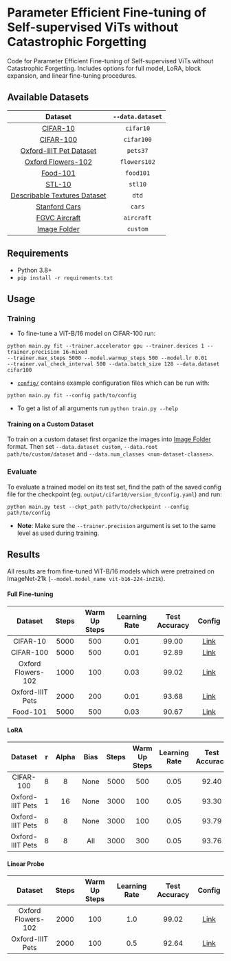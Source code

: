 # Parameter Efficient Fine-tuning of Self-supervised ViTs without Catastrophic Forgetting
Code for Parameter Efficient Fine-tuning of Self-supervised ViTs without Catastrophic Forgetting. Includes options for full model, LoRA, block expansion, and linear fine-tuning procedures.


## Available Datasets

| Dataset            | `--data.dataset` |
|:------------------:|:-----------:|
|[CIFAR-10](https://www.cs.toronto.edu/~kriz/cifar.html)| `cifar10`|
|[CIFAR-100](https://www.cs.toronto.edu/~kriz/cifar.html)| `cifar100`|
|[Oxford-IIIT Pet Dataset](https://www.robots.ox.ac.uk/~vgg/data/pets/)|  `pets37`|
|[Oxford Flowers-102](https://www.robots.ox.ac.uk/~vgg/data/flowers/102/)|  `flowers102`|
|[Food-101](https://www.robots.ox.ac.uk/~vgg/data/flowers/102/)|  `food101`|
|[STL-10](https://cs.stanford.edu/~acoates/stl10/)|  `stl10`|
|[Describable Textures Dataset](https://www.robots.ox.ac.uk/~vgg/data/dtd/) | `dtd`|
|[Stanford Cars](https://ai.stanford.edu/~jkrause/cars/car_dataset.html) | `cars`|
|[FGVC Aircraft](https://www.robots.ox.ac.uk/~vgg/data/fgvc-aircraft/) | `aircraft`|
|[Image Folder](https://pytorch.org/vision/stable/generated/torchvision.datasets.ImageFolder.html) | `custom`|


## Requirements
- Python 3.8+
- `pip install -r requirements.txt`


## Usage
### Training
- To fine-tune a ViT-B/16 model on CIFAR-100 run:
```
python main.py fit --trainer.accelerator gpu --trainer.devices 1 --trainer.precision 16-mixed
--trainer.max_steps 5000 --model.warmup_steps 500 --model.lr 0.01
--trainer.val_check_interval 500 --data.batch_size 128 --data.dataset cifar100
```
- [`config/`](configs/) contains example configuration files which can be run with:
```
python main.py fit --config path/to/config
```
- To get a list of all arguments run `python train.py --help`

#### Training on a Custom Dataset
To train on a custom dataset first organize the images into 
[Image Folder](https://pytorch.org/vision/stable/generated/torchvision.datasets.ImageFolder.html) 
format. Then set `--data.dataset custom`, `--data.root path/to/custom/dataset` and `--data.num_classes <num-dataset-classes>`.

### Evaluate
To evaluate a trained model on its test set, find the path of the saved config file for the checkpoint (eg. `output/cifar10/version_0/config.yaml`) and run:
```
python main.py test --ckpt_path path/to/checkpoint --config path/to/config
```
- __Note__: Make sure the `--trainer.precision` argument is set to the same level as used during training.


## Results
All results are from fine-tuned ViT-B/16 models which were pretrained on ImageNet-21k (`--model.model_name vit-b16-224-in21k`).

#### Full Fine-tuning

| Dataset            | Steps          | Warm Up Steps     | Learning Rate      | Test Accuracy | Config                              | 
|:------------------:|:--------------:|:-----------------:|:------------------:|:-------------:|:-----------------------------------:|
| CIFAR-10           | 5000           | 500               | 0.01               | 99.00         | [Link](configs/full/cifar10.yaml)   |
| CIFAR-100          | 5000           | 500               | 0.01               | 92.89         | [Link](configs/full/cifar100.yaml)  |
| Oxford Flowers-102 | 1000           | 100               | 0.03               | 99.02         | [Link](configs/full/flowers102.yaml)|
| Oxford-IIIT Pets   | 2000           | 200               | 0.01               | 93.68         | [Link](configs/full/pets37.yaml)    |
| Food-101           | 5000           | 500               | 0.03               | 90.67         | [Link](configs/full/food101.yaml)   |

#### LoRA

| Dataset            | r  | Alpha | Bias | Steps | Warm Up Steps | Learning Rate | Test Accuracy | Config                                   | 
|:------------------:|:--:|:-----:|:----:|:-----:|:-------------:|:-------------:|:-------------:|:----------------------------------------:|
| CIFAR-100          | 8  | 8     | None | 5000  | 500           | 0.05          | 92.40         | [Link](configs/lora/cifar100-r8.yaml)    |
| Oxford-IIIT Pets   | 1  | 16    | None | 3000  | 100           | 0.05          | 93.30         | [Link](configs/lora/pets37-r1.yaml)      |
| Oxford-IIIT Pets   | 8  | 8     | None | 3000  | 100           | 0.05          | 93.79         | [Link](configs/lora/pets37-r8.yaml)      |
| Oxford-IIIT Pets   | 8  | 8     | All  | 3000  | 300           | 0.05          | 93.76         | [Link](configs/lora/pets37-r8-bias.yaml) |

#### Linear Probe

| Dataset            | Steps          | Warm Up Steps     | Learning Rate      | Test Accuracy | Config                                | 
|:------------------:|:--------------:|:-----------------:|:------------------:|:-------------:|:-------------------------------------:|
| Oxford Flowers-102 | 2000           | 100               | 1.0                | 99.02         | [Link](configs/linear/flowers102.yaml)|
| Oxford-IIIT Pets   | 2000           | 100               | 0.5                | 92.64         | [Link](configs/linear/pets37.yaml)    |
